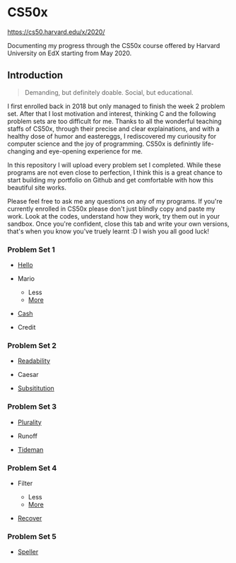 # CS50x

https://cs50.harvard.edu/x/2020/

Documenting my progress through the CS50x course offered by Harvard University on EdX starting from May 2020.
## Introduction
>Demanding, but definitely doable. Social, but educational. 

I first enrolled back in 2018 but only managed to finish the week 2 problem set. After that I lost motivation and interest, thinking C and the following problem sets are too difficult for me. Thanks to all the wonderful teaching staffs of CS50x, through their precise and clear explainations, and with a healthy dose of humor and eastereggs, I rediscovered my curiousity for computer science and the joy of programming. CS50x is definintly life-changing and eye-opening experience for me.

In this repository I will upload every problem set I completed. While these programs are not even close to perfection, I think this is a great chance to start building my portfolio on Github and get comfortable with how this beautiful site works. 

Please feel free to ask me any questions on any of my programs. If you're currently enrolled in CS50x please don't just blindly copy and paste my work. Look at the codes, understand how they work, try them out in your sandbox. Once you're confident, close this tab and write your own versions, that's when you know you've truely learnt :D I wish you all good luck!

### Problem Set 1
 - [Hello](C/pset1/hello.c)
 - Mario
   - Less
   - [More](C/pset1/mario/more/mario.c)
 
- [Cash](C/pset1/credit.c)

 - Credit

### Problem Set 2
 - [Readability](C/pset2/readability.c)

 - Caesar

 - [Subsititution](C/pset2/substitution.c)

### Problem Set 3
 - [Plurality](C/pset3/plurality.c)

 - Runoff

 - [Tideman](C/pset3/tideman.c)

### Problem Set 4
 - Filter 
   - Less
   - [More](C/pset4/filter/more/helpers.c)

 - [Recover](C/pset4/recover.c)

### Problem Set 5
 - [Speller](C/pset5/speller.c)
